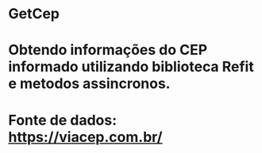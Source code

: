 # GetCep
# Obtendo informações do CEP informado utilizando biblioteca Refit e metodos assincronos.
# Fonte de dados: https://viacep.com.br/

